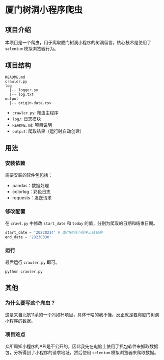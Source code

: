 # 厦门树洞小程序爬虫

## 项目介绍

本项目是一个爬虫，用于爬取厦门树洞小程序的树洞留言。核心技术是使用了 `selenium` 模拟浏览器行为。

## 项目结构

```text
README.md
crawler.py
log
  |-- logger.py
  |-- log.txt
output
  |-- origin-data.csv
```

- `crawler.py`: 爬虫主程序
- `log/`: 日志模块
- `README.md`: 项目说明
- `output`: 爬取结果（运行时自动创建）

## 用法

### 安装依赖

需要安装的软件包包括：

- pandas：数据处理
- colorlog：彩色日志
- requests：发送请求

### 修改配置

在 `crawl.py` 中修改 `start_date` 和 `today` 的值，分别为爬取的日期和结束日期。

```python
start_date = '20220214' # 厦门树洞小程序上线日期
end_date = '20230330'
```

### 运行

最后运行 `crawler.py` 即可。

```shell
python crawler.py
```

## 其他

### 为什么要写这个爬虫？

这是来自北航11系的一个冯如杯项目，具体干啥的我不懂，反正就是要爬厦门树洞小程序的数据。

### 项目难点

众所周知小程序的API是不公开的，因此我先在电脑上使用了抓包软件来抓取数据包，分析得到了小程序的请求地址，然后使用 `selenium` 模拟浏览器来爬取数据。

